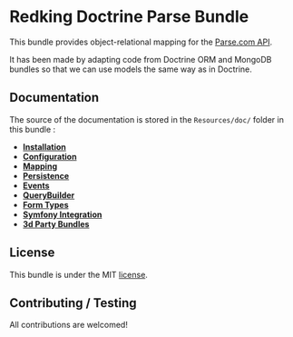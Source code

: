 Redking Doctrine Parse Bundle
=============================

This bundle provides object-relational mapping for the [Parse.com API](https://github.com/ParsePlatform/parse-php-sdk).

It has been made by adapting code from Doctrine ORM and MongoDB bundles so that we can use models the same way as in Doctrine.

Documentation
-------------

The source of the documentation is stored in the `Resources/doc/` folder
in this bundle : 

- [**Installation**](Resources/doc/installation.md)
- [**Configuration**](Resources/doc/configuration.md)
- [**Mapping**](Resources/doc/mapping.md)
- [**Persistence**](Resources/doc/persistence.md)
- [**Events**](Resources/doc/events.md)
- [**QueryBuilder**](Resources/doc/query_builder.md)
- [**Form Types**](Resources/doc/form_types.md)
- [**Symfony Integration**](Resources/doc/symfony_integration.md)
- [**3d Party Bundles**](Resources/doc/3rd_party.md)


License
-------

This bundle is under the MIT [license](LICENSE).


Contributing / Testing
----------------------

All contributions are welcomed!